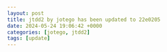 ```yaml
---
layout: post
title: jtdd2 by jotego has been updated to 22e0205
date: 2024-05-24 19:06:42 +0000
categories: [jotego, jtdd2]
tags: [update]
---
```


